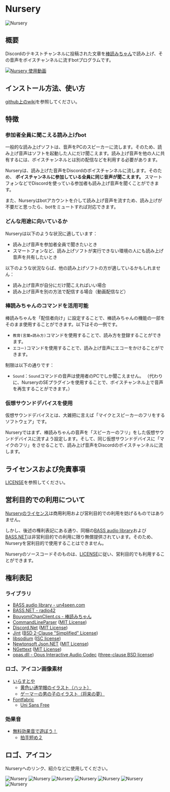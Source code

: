 ﻿# Nursery

![Nursery](img/nursery.png)

## 概要

Discordのテキストチャンネルに投稿された文章を[棒読みちゃん](http://chi.usamimi.info/Program/Application/BouyomiChan/)で読み上げ、その音声をボイスチャンネルに流すbotプログラムです。

[![Nursery 使用動画](http://img.youtube.com/vi/ZkET1jFBRDA/0.jpg)](http://www.youtube.com/watch?v=ZkET1jFBRDA)


## インストール方法、使い方

[github上のwiki](https://github.com/noonworks/Nursery/wiki)を参照してください。


## 特徴

### 参加者全員に聞こえる読み上げbot

一般的な読み上げソフトは、音声をPCのスピーカーに流します。そのため、読み上げ音声はソフトを起動した人にだけ聞こえます。読み上げ音声を他の人に共有するには、ボイスチャンネルとは別の配信などを利用する必要があります。

Nurseryは、読み上げた音声をDiscordのボイスチャンネルに流します。そのため、 **ボイスチャンネルに参加している全員に同じ音声が聞こえます。** スマートフォンなどでDiscordを使っている参加者も読み上げ音声を聞くことができます。 

また、Nurseryはbotアカウントを介して読み上げ音声を流すため、読み上げが不要だと思ったら、botをミュートすれば対応できます。

### どんな用途に向いているか

Nurseryは以下のような状況に適しています：

* 読み上げ音声を参加者全員で聞きたいとき
* スマートフォンなど、読み上げソフトが実行できない環境の人にも読み上げ音声を共有したいとき

以下のような状況ならば、他の読み上げソフトの方が適しているかもしれません：

* 読み上げ音声が自分にだけ聞こえればいい場合
* 読み上げ音声を別の方法で配信する場合（動画配信など）

### 棒読みちゃんのコマンドを活用可能

棒読みちゃんを「配信者向け」に設定することで、棒読みちゃんの機能の一部をそのまま使用することができます。以下はその一例です。

* `教育(言葉=読み方)`コマンドを使用することで、読み方を登録することができます。
* `エコー)`コマンドを使用することで、読み上げ音声にエコーをかけることができます。

制限は以下の通りです：

* `Sound`：`Sound`コマンドの音声は使用者のPCでしか聞こえません。
（代わりに、NurseryのSEプラグインを使用することで、ボイスチャンネル上で音声を再生することができます。）

### 仮想サウンドデバイスを使用

仮想サウンドデバイスとは、大雑把に言えば「マイクとスピーカーのフリをするソフトウェア」です。

Nurseryではまず、棒読みちゃんの音声を「スピーカーのフリ」をした仮想サウンドデバイスに流すよう設定します。そして、同じ仮想サウンドデバイスに「マイクのフリ」をさせることで、読み上げ音声をDiscordのボイスチャンネルに流します。


## ライセンスおよび免責事項

[LICENSE](LICENSE)を参照してください。


## 営利目的での利用について

[Nurseryのライセンス](LICENSE)は商用利用および営利目的での利用を妨げるものではありません。

しかし、後述の権利表記にある通り、同梱の[BASS audio library](https://www.un4seen.com/)および[BASS.NET](http://bass.radio42.com/)は非営利目的での利用に限り無償提供されています。そのため、Nurseryを営利目的で使用することはできません。

Nurseryのソースコードそのものは、[LICENSE](LICENSE)に従い、営利目的でも利用することができます。


## 権利表記

### ライブラリ

* [BASS audio library - un4seen.com](https://www.un4seen.com/)
* [BASS.NET - radio42](http://bass.radio42.com/)
* [BouyomiChanClient.cs - 棒読みちゃん](http://chi.usamimi.info/Program/Application/BouyomiChan/)
* [CommandLineParser](https://github.com/commandlineparser/commandline) ([MIT License](https://github.com/commandlineparser/commandline/blob/master/License.md))
* [Discord.Net](https://github.com/RogueException/Discord.Net) ([MIT License](https://github.com/RogueException/Discord.Net/blob/dev/LICENSE))
* [Jint](https://github.com/sebastienros/jint) ([BSD 2-Clause "Simplified" License](https://github.com/sebastienros/jint/blob/dev/LICENSE.txt))
* [libsodium](https://download.libsodium.org/doc/) ([ISC license](https://en.wikipedia.org/wiki/ISC_license))
* [Newtonsoft Json.NET](https://www.newtonsoft.com/json) ([MIT License](https://github.com/JamesNK/Newtonsoft.Json/blob/master/LICENSE.md))
* [NGettext](https://github.com/neris/NGettext) ([MIT License](https://github.com/neris/NGettext/blob/master/LICENSE))
* [opas.dll - Opus Interactive Audio Codec](http://opus-codec.org/) ([three-clause BSD license](http://opus-codec.org/license/))

### ロゴ、アイコン画像素材

* [いらすとや](https://www.irasutoya.com/)
  * [黄色い通学帽のイラスト（ハット）](https://www.irasutoya.com/2018/06/blog-post_275.html)
  * [ゲーマーの男の子のイラスト（将来の夢）](https://www.irasutoya.com/2018/04/blog-post_405.html)
* [Fontfabric](https://www.fontfabric.com/)
  * [Uni Sans Free](https://www.fontfabric.com/uni-sans-free/)

### 効果音

* [無料効果音で遊ぼう！](http://taira-komori.jpn.org/)
  * [拍手短め２](http://taira-komori.jpn.org/event01.html)


## ロゴ、アイコン

Nurseryへのリンク、紹介などに使用してください。

![Nursery](img/nursery.png)
![Nursery](img/nursery256.png)
![Nursery](img/nursery48.png)
![Nursery](img/nursery32.png)
![Nursery](img/nursery16.png)
![Nursery](img/nursery_text_white.png)
![Nursery](img/nursery_text_blue.png)
